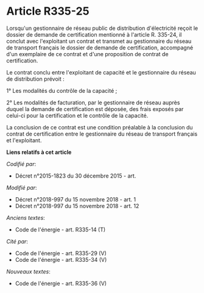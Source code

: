 # Article R335-25

Lorsqu'un gestionnaire de réseau public de distribution d'électricité reçoit le dossier de demande de certification mentionné
à l'article R. 335-24, il conclut avec l'exploitant un contrat et transmet au gestionnaire du réseau de transport français le
dossier de demande de certification, accompagné d'un exemplaire de ce contrat et d'une proposition de contrat de
certification.

Le contrat conclu entre l'exploitant de capacité et le gestionnaire du réseau de distribution prévoit :

1° Les modalités du contrôle de la capacité ;

2° Les modalités de facturation, par le gestionnaire de réseau auprès duquel la demande de certification est déposée, des
frais exposés par celui-ci pour la certification et le contrôle de la capacité.

La conclusion de ce contrat est une condition préalable à la conclusion du contrat de certification entre le gestionnaire du
réseau de transport français et l'exploitant.

**Liens relatifs à cet article**

_Codifié par_:

  - Décret n°2015-1823 du 30 décembre 2015 - art.

_Modifié par_:

  - Décret n°2018-997 du 15 novembre 2018 - art. 1
  - Décret n°2018-997 du 15 novembre 2018 - art. 12

_Anciens textes_:

  - Code de l'énergie - art. R335-14 (T)

_Cité par_:

  - Code de l'énergie - art. R335-29 (V)
  - Code de l'énergie - art. R335-34 (V)

_Nouveaux textes_:

  - Code de l'énergie - art. R335-36 (V)

